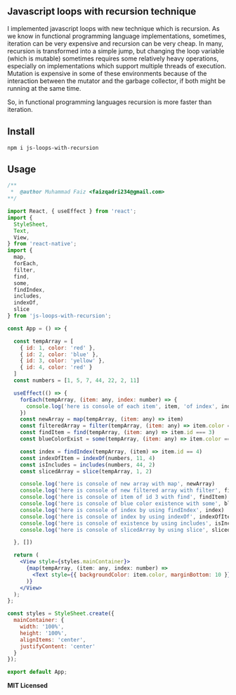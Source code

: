 ## Javascript loops with recursion technique

I implemented javascript loops with new technique which is recursion. 
As we know in functional programming language implementations, sometimes, iteration can be very expensive and recursion can be very cheap. In many, recursion is transformed into a simple jump, but changing the loop variable (which is mutable) sometimes requires some relatively heavy operations, especially on implementations which support multiple threads of execution. Mutation is expensive in some of these environments because of the interaction between the mutator and the garbage collector, if both might be running at the same time.

So, in functional programming languages recursion is more faster than iteration.

## Install

```shell
npm i js-loops-with-recursion
```

## Usage

```jsx
/**
 *  @author Muhammad Faiz <faizqadri234@gmail.com>
**/

import React, { useEffect } from 'react';
import {
  StyleSheet,
  Text,
  View,
} from 'react-native';
import { 
  map,
  forEach, 
  filter, 
  find, 
  some, 
  findIndex, 
  includes, 
  indexOf, 
  slice
} from 'js-loops-with-recursion';

const App = () => {

  const tempArray = [
    { id: 1, color: 'red' },
    { id: 2, color: 'blue' },
    { id: 3, color: 'yellow' },
    { id: 4, color: 'red' }
  ]
  const numbers = [1, 5, 7, 44, 22, 2, 11]

  useEffect(() => {
    forEach(tempArray, (item: any, index: number) => {
      console.log('here is console of each item', item, 'of index', index)
    })
    const newArray = map(tempArray, (item: any) => item)
    const filteredArray = filter(tempArray, (item: any) => item.color === 'red')
    const findItem = find(tempArray, (item: any) => item.id === 3)
    const blueColorExist = some(tempArray, (item: any) => item.color === 'blue')

    const index = findIndex(tempArray, (item) => item.id == 4)
    const indexOfItem = indexOf(numbers, 11, 4)
    const isIncludes = includes(numbers, 44, 2)
    const slicedArray = slice(tempArray, 1, 2)

    console.log('here is console of new array with map', newArray)
    console.log('here is console of new filtered array with filter', filteredArray)
    console.log('here is console of item of id 3 with find', findItem)
    console.log('here is console of blue color existence with some', blueColorExist)
    console.log('here is console of index by using findIndex', index)
    console.log('here is console of index by using indexOf', indexOfItem)
    console.log('here is console of existence by using includes', isIncludes)
    console.log('here is console of slicedArray by using slice', slicedArray)

  }, [])

  return (
    <View style={styles.mainContainer}>
      {map(tempArray, (item: any, index: number) =>
        <Text style={{ backgroundColor: item.color, marginBottom: 10 }}>{item.color}</Text>
      )}
    </View>
  );
};

const styles = StyleSheet.create({
  mainContainer: {
    width: '100%',
    height: '100%',
    alignItems: 'center',
    justifyContent: 'center'
  }
});

export default App;

```

**MIT Licensed**